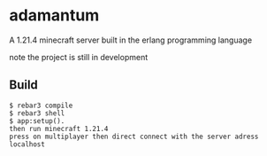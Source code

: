 adamantum
=====
A 1.21.4 minecraft server built in the erlang programming language

note the project is still in development


Build
-----

    $ rebar3 compile
    $ rebar3 shell
    $ app:setup().
    then run minecraft 1.21.4 
    press on multiplayer then direct connect with the server adress localhost

    
